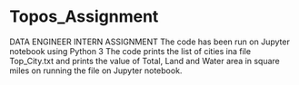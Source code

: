 # Topos_Assignment
DATA ENGINEER INTERN ASSIGNMENT
The code has been run on Jupyter notebook using Python 3
The code prints the list of cities ina file Top_City.txt and prints the value of Total, Land and Water area in square miles on running the file on Jupyter notebook.
